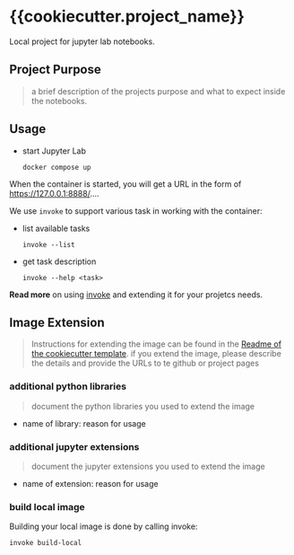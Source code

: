 # {{cookiecutter.project_name}}

Local project for jupyter lab notebooks.

## Project Purpose
> a brief description of the projects purpose and what to expect inside the notebooks.
  
## Usage

- start Jupyter Lab
  ```
  docker compose up
  ```
When the container is started, you will get a URL in the form of https://127.0.0.1:8888/....

We use `invoke` to support various task in working with the container: 
- list available tasks
  ```
  invoke --list
  ```
- get task description
  ```
  invoke --help <task>
  ```  

**Read more** on using [invoke](http://www.pyinvoke.org/) and extending it for your projetcs needs.


## Image Extension

> Instructions for extending the image can be found in 
> the [Readme of the cookiecutter template](https://github.com/tuteco/cookiecutter-jupyter-aws-docker). 
> if you extend the image, please describe the details and provide the URLs to te github or project pages

### additional python libraries
>document the python libraries you used to extend the image
- name of library: reason for usage


### additional jupyter extensions
>document the jupyter extensions you used to extend the image
- name of extension: reason for usage

### build local image

Building your local image is done by calling invoke: 

  ```
  invoke build-local
  ```
  


  